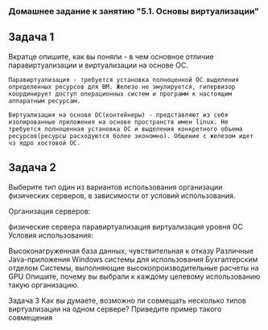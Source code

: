 ### Домашнее задание к занятию "5.1. Основы виртуализации"

## Задача 1

Вкратце опишите, как вы поняли - в чем основное отличие паравиртуализации и виртуализации на основе ОС.

```
Паравиртуализация - требуется установка полноценной ОС выделения определенных ресурсов для ВМ. Железо не эмулируется, гипервизор координирует доступ операционных систем и программ к настоящим аппаратным ресурсам.

Виртуализация на основе ОС(контейнеры) - представляют из себя изолированные приложения на основе пространств имен linux. Не требуется полноценная установка ОС и выделения конкретного объема ресурсов(ресурсы расходуются более экономно). Общение с железом идет чз ядро хостовой ОС.
```

## Задача 2
Выберите тип один из вариантов использования организации физических серверов, в зависимости от условий использования.

Организация серверов:

физические сервера
паравиртуализация
виртуализация уровня ОС
Условия использования:

Высоконагруженная база данных, чувствительная к отказу
Различные Java-приложения
Windows системы для использования Бухгалтерским отделом
Системы, выполняющие высокопроизводительные расчеты на GPU
Опишите, почему вы выбрали к каждому целевому использованию такую организацию.

Задача 3
Как вы думаете, возможно ли совмещать несколько типов виртуализации на одном сервере? Приведите пример такого совмещения
